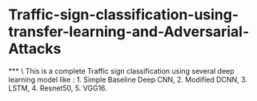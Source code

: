 # Traffic-sign-classification-using-transfer-learning-and-Adversarial-Attacks
*** \ This is a complete Traffic sign classification using several deep learning model like : 1. Simple Baseline Deep CNN, 2. Modified DCNN, 3. LSTM, 4. Resnet50, 5. VGG16. 
